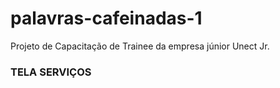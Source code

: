 # palavras-cafeinadas-1
Projeto de Capacitação de Trainee da empresa júnior Unect Jr.

### TELA SERVIÇOS